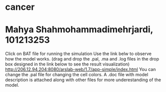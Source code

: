 # cancer
# Mahya Shahmohammadimehrjardi, 101213253
Click on BAT file for running the simulation
Use the link belw to observe how the model works. (drag and drop the .pal, .ma and .log files in the drop box designed in the link below to see the result visualization)
http://206.12.94.204:8080/arslab-web/1.7/app-simple/index.html
You can change the .pal file for changing the cell colors.
A .doc file with model description is attached along with other files for more underestanding of the model.
